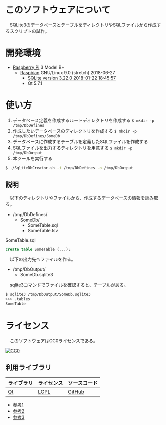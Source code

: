 ﻿# このソフトウェアについて

　SQLite3のデータベースとテーブルをディレクトリやSQLファイルから作成するスクリプトの試作。

# 開発環境

* [Raspberry Pi](https://ja.wikipedia.org/wiki/Raspberry_Pi) 3 Model B+
    * [Raspbian](https://www.raspberrypi.org/downloads/raspbian/) GNU/Linux 9.0 (stretch) 2018-06-27
        * [SQLite version 3.22.0 2018-01-22 18:45:57](http://ytyaru.hatenablog.com/entry/2019/01/31/000000)
        * Qt 5.7.1

# 使い方

1. データベース定義を作成するルートディレクトリを作成する `$ mkdir -p /tmp/DbDefines`
1. 作成したいデータベースのディレクトリを作成する `$ mkdir -p /tmp/DbDefines/SomeDb`
1. データベースに作成するテーブルを定義したSQLファイルを作成する
1. SQLファイルを出力するディレクトリを用意する `$ mkdir -p /tmp/DbOutput`
1. 本ツールを実行する

```bash
$ ./SqliteDbCreator.sh -i /tmp/DbDefines -o /tmp/DbOutput
```

## 説明

　以下のディレクトリやファイルから、作成するデータベースの情報を読み取る。

* /tmp/DbDefines/
    * SomeDb/
        * SomeTable.sql
        * SomeTable.tsv

SomeTable.sql
```sql
create table SomeTable (...);
```

　以下の出力先へファイルを作る。

* /tmp/DbOutput/
    * SomeDb.sqlite3

　sqlite3コマンドでファイルを確認すると、テーブルがある。

```bash
$ sqlite3 /tmp/DbOutput/SomeDb.sqlite3
>>> .tables
SomeTable
```

# ライセンス

　このソフトウェアはCC0ライセンスである。

[![CC0](http://i.creativecommons.org/p/zero/1.0/88x31.png "CC0")](http://creativecommons.org/publicdomain/zero/1.0/deed.ja)

## 利用ライブラリ

ライブラリ|ライセンス|ソースコード
----------|----------|------------
[Qt](http://doc.qt.io/)|[LGPL](http://doc.qt.io/qt-5/licensing.html)|[GitHub](https://github.com/qt)

* [参考1](https://www3.sra.co.jp/qt/licence/index.html)
* [参考2](http://kou-lowenergy.hatenablog.com/entry/2017/02/17/154720)
* [参考3](https://qiita.com/ynuma/items/e8749233677821a81fcc)

